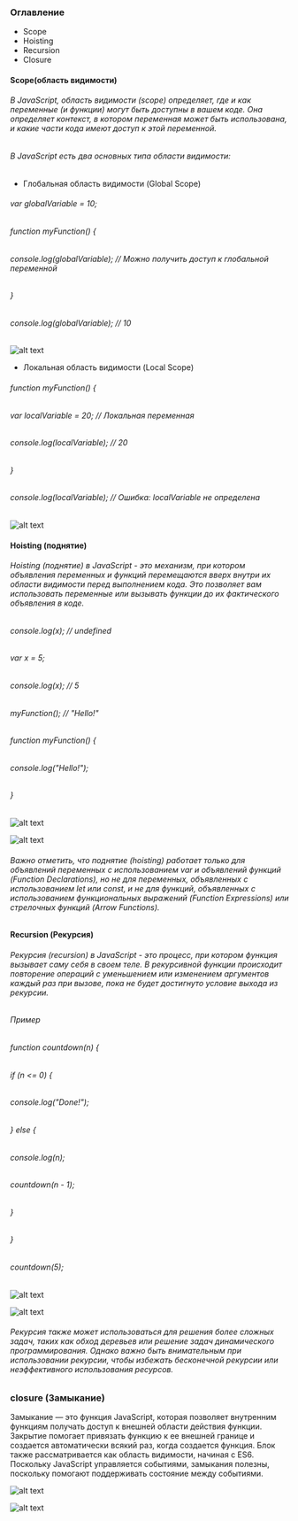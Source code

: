 ### Оглавление
- Scope
- Hoisting
- Recursion
- Closure

#### Scope(область видимости)
###### В JavaScript, область видимости (scope) определяет, где и как переменные (и функции) могут быть доступны в вашем коде. Она определяет контекст, в котором переменная может быть использована, и какие части кода имеют доступ к этой переменной.
###### В JavaScript есть два основных типа области видимости:
-  Глобальная область видимости (Global Scope)
###### var globalVariable = 10;
###### function myFunction() {
######   console.log(globalVariable); // Можно получить доступ к глобальной переменной
###### }
###### console.log(globalVariable); // 10

![alt text](./img/globEx2.png)

- Локальная область видимости (Local Scope)
###### function myFunction() {
######   var localVariable = 20; // Локальная переменная
######   console.log(localVariable); // 20
###### }
###### console.log(localVariable); // Ошибка: localVariable не определена

![alt text](./img/func.png)


#### Hoisting (поднятие)
###### Hoisting (поднятие) в JavaScript - это механизм, при котором объявления переменных и функций перемещаются вверх внутри их области видимости перед выполнением кода. Это позволяет вам использовать переменные или вызывать функции до их фактического объявления в коде.
###### console.log(x); // undefined
###### var x = 5;
###### console.log(x); // 5

###### myFunction(); // "Hello!"
###### function myFunction() {
######   console.log("Hello!");
###### }

![alt text](./img/hois.png)

![alt text](./img/hois2.png)



###### Важно отметить, что поднятие (hoisting) работает только для объявлений переменных с использованием var и объявлений функций (Function Declarations), но не для переменных, объявленных с использованием let или const, и не для функций, объявленных с использованием функциональных выражений (Function Expressions) или стрелочных функций (Arrow Functions).
###### 







#### Recursion (Рекурсия)
###### Рекурсия (recursion) в JavaScript - это процесс, при котором функция вызывает саму себя в своем теле. В рекурсивной функции происходит повторение операций с уменьшением или изменением аргументов каждый раз при вызове, пока не будет достигнуто условие выхода из рекурсии.
###### Пример
###### function countdown(n) {
######   if (n <= 0) {
######     console.log("Done!");
######   } else {
######     console.log(n);
######     countdown(n - 1);
######   }
###### }
###### countdown(5);

![alt text](./img/Screenshot%202023-08-18%20150008.png)

![alt text](./img/Screenshot%202023-08-18%20150016.png)


###### Рекурсия также может использоваться для решения более сложных задач, таких как обход деревьев или решение задач динамического программирования. Однако важно быть внимательным при использовании рекурсии, чтобы избежать бесконечной рекурсии или неэффективного использования ресурсов.
###### 

### closure (Замыкание)
Замыкание — это функция JavaScript, которая позволяет внутренним функциям получать доступ к внешней области действия функции. Закрытие помогает привязать функцию к ее внешней границе и создается автоматически всякий раз, когда создается функция. Блок также рассматривается как область видимости, начиная с ES6. Поскольку JavaScript управляется событиями, замыкания полезны, поскольку помогают поддерживать состояние между событиями.

![alt text](./img/Screenshot%202023-08-18%20150817.png)

![alt text](./img/Screenshot%202023-08-18%20150927.png)

